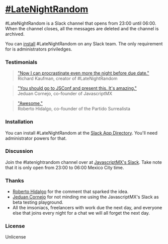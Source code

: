 # [#LateNightRandom](http://richardkaufman.org/late-night-random/)

\#LateNightRandom is a Slack channel that opens from 23:00 until 06:00. When the channel closes, all the messages are deleted and the channel is archived.

You can [install](#installation) #LateNightRandom on any Slack team. The only requirement for is administrators priviledges.

### Testimonials

>["Now I can procrastinate even more the night before due date."](https://twitter.com/sparragus)  
>Richard Kaufman, creator of #LateNightRandom

>["You should go to JSConf and present this. It's amazing."](https://twitter.com/jeduan)  
>Jeduan Cornejo, co-founder of JavascriptMX

>["Awesome."](https://twitter.com/unrob)  
>Roberto Hidalgo, co-founder of the Partido Surrealista

### Installation
You can install #LateNightRandom at the [Slack App Directory](#). You'll need administrator powers for that.

### Discussion
Join the #latenightrandom channel over at [JavascriptMX's Slack](http://chat.javascriptmx.com). Take note that it is only open from 23:00 to 06:00 Mexico City time.

### Thanks
  - [Roberto Hidalgo](http://twitter.com/unrob) for the comment that sparked the idea.
  - [Jeduan Cornejo](https://twitter.com/jeduan) for not minding me using the JavascriptMX's Slack as beta testing playground.
  - All the imsoniacs, freelancers with work due the next day, and everyone else that joins every night for a chat we will all forget the next day.

### License
Unlicense